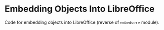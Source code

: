 # Embedding Objects Into LibreOffice

Code for embedding objects into LibreOffice (reverse of `embedserv` module).
